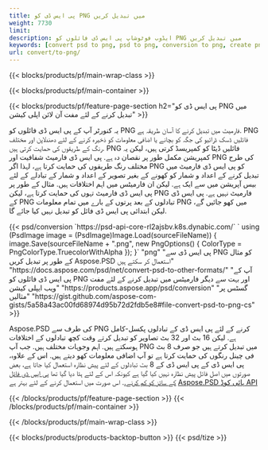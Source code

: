```yaml
---
title: پی ایس ڈی کو PNG میں تبدیل کریں
weight: 7730
limit: 
description: ایڈوب فوٹوشاپ پی ایس ڈی فائلوں کو PNG میں تبدیل کریں
keywords: [convert psd to png, psd to png, conversion to png, create png from psd, print psd as png]
url: convert/to-png/
---
```


{{< blocks/products/pf/main-wrap-class >}}

{{< blocks/products/pf/main-container >}}

{{< blocks/products/pf/feature-page-section h2="پی ایس ڈی کو PNG میں تبدیل کرنے کے لئے مفت آن لائن اپلی کیشن" >}}
<p>یہ کنورٹر آپ کے پی ایس ڈی فائلوں کو PNG فارمیٹ میں تبدیل کرنے کا آسان طریقہ ہے. PNG فائلیں ڈسک ڈرائیو کی جگہ کو بچانے یا اضافی معلومات کو ذخیرہ کرنے کے لئے دھندلاپن اور مختلف رنگ کے طریقوں کی حمایت کرتی ہیں. PNG فائلیں ڈیٹا کو کمپریسڈ کرتی ہیں، لیکن یہ کمپریشن مکمل طور پر نقصان دہ ہے. پی ایس ڈی فارمیٹ شفافیت اور PNG کی طرح مختلف رنگ طریقوں کی حمایت کرتا ہے، لہذا اگر PNG کو پی ایس ڈی فارمیٹ میں تبدیل کرنے کے اعداد و شمار کو کھونے کے بغیر تصویر کے اعداد و شمار کے تبادلے کے لئے بیس آپریشن میں سے ایک ہے. لیکن ان فارمیٹس میں اہم اختلافات ہیں. مثال کے طور پر پی ایس ڈی فارمیٹ تہوں کی حمایت کرتا ہے، لیکن PNG فارمیٹ نہیں ہے. پی ایس ڈی کے PNG تبادلوں کے بعد پرتوں کے بارے میں تمام معلومات PNG میں کھو جائیں گے، لیکن ابتدائی پی ایس ڈی فائل کو تبدیل نہیں کیا جائے گا.</p>
{{< psd/conversion `https://psd-api-core-rl2ajsbv.k8s.dynabic.com/` 
`    using (PsdImage image = (PsdImage)Image.Load(sourceFileName))
    {
        image.Save(sourceFileName + ".png",  new PngOptions() {  ColorType = PngColorType.TruecolorWithAlpha });
    }` 
	"png" 
"پی ایس ڈی سے PNG کو مثال کے طور پر تبدیل کریں Aspose.PSD استعمال کر سکتے ہیں"  "https://docs.aspose.com/psd/net/convert-psd-to-other-formats/" 
"آپ کے پی ایس ڈی فائلوں کو PNG اور بہت سے دیگر فارمیٹس میں تبدیل کرنے کے لئے مفت ویب ایپلی کیشن" "https://products.aspose.app/psd/conversion" 
"گسٹس پر مثالیں" "https://gist.github.com/aspose-com-gists/5a58a43ac00fd68974d95b72d2fdb5e8#file-convert-psd-to-png-cs" >}}
<p>Aspose.PSD کی طرف سے PNG کرنے کے لئے پی ایس ڈی کے تبادلوں پکسل-کامل ہے. لیکن 16 بٹ اور 32 بٹ تصاویر کو تبدیل کرتے وقت کچھ تبادلوں کے اختلافات ہوسکتے ہیں. اہم وجوہات مختلف ہیں. جب آپ PNG میں تبدیل کرتے ہیں جو صرف 8 بٹ فی چینل رنگوں کی حمایت کرتا ہے تو آپ اضافی معلومات کھو دیتے ہیں. اس کے علاوہ، پی ایس ڈی کے پی ایس ڈی کے 8 بٹ تبادلوں کے لئے پیش نظارہ استعمال کیا جاتا ہے، بعض صورتوں میں اصل فائل پیش نظارہ نہیں کیا گیا ہے کیونکہ اس کے لئے ہٹا دیا گیا تھا <a href="/psd/reduce-size">پی ایس ڈی فائل کے سائز کو کم کرنے.</a>. اس صورت میں استعمال کرنے کے لئے بہتر ہے <a href="/psd">Aspose.PSD ہائی کوڈ API</a></p>
{{< /blocks/products/pf/feature-page-section >}}
{{< /blocks/products/pf/main-container >}}


{{< /blocks/products/pf/main-wrap-class >}}

{{< blocks/products/products-backtop-button >}}
{{< psd/tize >}}
